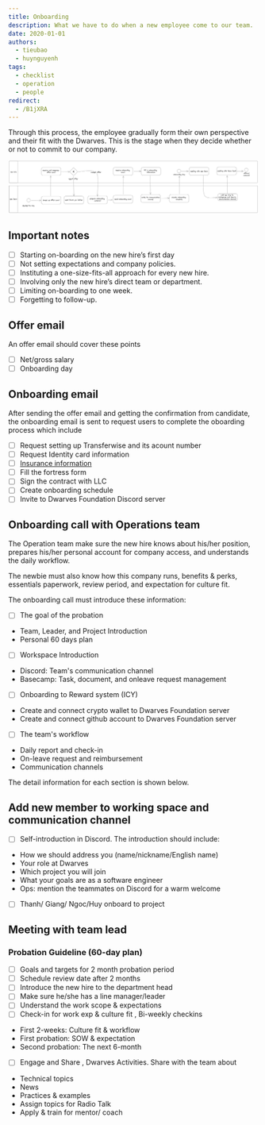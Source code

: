 ```yaml
---
title: Onboarding
description: What we have to do when a new employee come to our team.
date: 2020-01-01
authors:
  - tieubao
  - huynguyenh
tags:
  - checklist
  - operation
  - people
redirect:
  - /B1jXRA
---
```


Through this process, the employee gradually form their own perspective and their fit with the Dwarves. This is the stage when they decide whether or not to commit to our company.

![](assets/onboarding-checklist_onboard.webp)

## Important notes

- [ ] Starting on-boarding on the new hire’s first day
- [ ] Not setting expectations and company policies.
- [ ] Instituting a one-size-fits-all approach for every new hire.
- [ ] Involving only the new hire’s direct team or department.
- [ ] Limiting on-boarding to one week.
- [ ] Forgetting to follow-up.

## Offer email

An offer email should cover these points

- [ ] Net/gross salary
- [ ] Onboarding day

## Onboarding email

After sending the offer email and getting the confirmation from candidate, the onboarding email is sent to request users to complete the oboarding process which include

- [ ] Request setting up Transferwise and its acount number
- [ ] Request Identity card information
- [ ] [Insurance information](https://www.notion.so/IT-Security-Measures-Document-3eb7f8ee49b841038523304164291184?pvs=21)
- [ ] Fill the fortress form
- [ ] Sign the contract with LLC
- [ ] Create onboarding schedule
- [ ] Invite to Dwarves Foundation Discord server

## Onboarding call with Operations team

The Operation team make sure the new hire knows about his/her position, prepares his/her personal account for company access, and understands the daily workflow.

The newbie must also know how this company runs, benefits & perks, essentials paperwork, review period, and expectation for culture fit.

The onboarding call must introduce these information:

- [ ] The goal of the probation

- Team, Leader, and Project Introduction
- Personal 60 days plan

- [ ] Workspace Introduction

- Discord: Team's communication channel
- Basecamp: Task, document, and onleave request management

- [ ] Onboarding to Reward system (ICY)

- Create and connect crypto wallet to Dwarves Foundation server
- Create and connect github account to Dwarves Foundation server

- [ ] The team's workflow

- Daily report and check-in
- On-leave request and reimbursement
- Communication channels

The detail information for each section is shown below.

## Add new member to working space and communication channel

- [ ] Self-introduction in Discord. The introduction should include:

- How we should address you (name/nickname/English name)
- Your role at Dwarves
- Which project you will join
- What your goals are as a software engineer
- Ops: mention the teammates on Discord for a warm welcome

- [ ] Thanh/ Giang/ Ngoc/Huy onboard to project

## Meeting with team lead

### Probation Guideline (60-day plan)

- [ ] Goals and targets for 2 month probation period
- [ ] Schedule review date after 2 months
- [ ] Introduce the new hire to the department head
- [ ] Make sure he/she has a line manager/leader
- [ ] Understand the work scope & expectations
- [ ] Check-in for work exp & culture fit , Bi-weekly checkins

- First 2-weeks: Culture fit & workflow
- First probation: SOW & expectation
- Second probation: The next 6-month

- [ ] Engage and Share , Dwarves Activities. Share with the team about

- Technical topics
- News
- Practices & examples
- Assign topics for Radio Talk
- Apply & train for mentor/ coach
